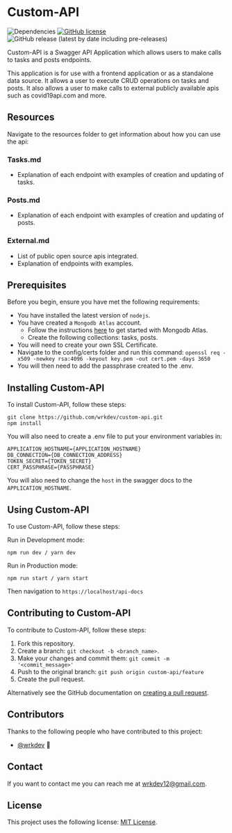 # Custom-API

![Dependencies](https://img.shields.io/david/wrkdev/custom-api?style=flat-square) [![GitHub license](https://img.shields.io/github/license/wrkdev/custom-api?style=flat-square)](https://github.com/wrkdev/custom-api) ![GitHub release (latest by date including pre-releases)](https://img.shields.io/github/v/release/wrkdev/custom-api?include_prereleases&style=flat-square)

Custom-API is a Swagger API Application which allows users to make calls to tasks and posts endpoints.

This application is for use with a frontend application or as a standalone data source. It allows a user to execute CRUD operations on tasks and posts.
It also allows a user to make calls to external publicly available apis such as covid19api.com and more.

## Resources

Navigate to the resources folder to get information about how you can use the api:

### Tasks.md

* Explanation of each endpoint with examples of creation and updating of tasks.

### Posts.md

* Explanation of each endpoint with examples of creation and updating of posts.

### External.md

* List of public open source apis integrated.
* Explanation of endpoints with examples.

## Prerequisites

Before you begin, ensure you have met the following requirements:

* You have installed the latest version of `nodejs`.
* You have created a `Mongodb Atlas` account.
    * Follow the instructions [here](https://docs.atlas.mongodb.com/getting-started/) to get started with Mongodb Atlas.
    * Create the following collections: tasks, posts.
* You will need to create your own SSL Certificate.
* Navigate to the config/certs folder and run this command:
    `openssl req -x509 -newkey rsa:4096 -keyout key.pem -out cert.pem -days 3650`
* You will then need to add the passphrase created to the .env.

## Installing Custom-API

To install Custom-API, follow these steps:

```
git clone https://github.com/wrkdev/custom-api.git
npm install
```

You will also need to create a .env file to put your environment variables in:

```
APPLICATION_HOSTNAME={APPLICATION_HOSTNAME}
DB_CONNECTION={DB_CONNECTION_ADDRESS}
TOKEN_SECRET={TOKEN_SECRET}
CERT_PASSPHRASE={PASSPHRASE}
```

You will also need to change the `host` in the swagger docs to the `APPLICATION_HOSTNAME`.

## Using Custom-API

To use Custom-API, follow these steps:

Run in Development mode:
```
npm run dev / yarn dev
```

Run in Production mode:
```
npm run start / yarn start
```

Then navigation to `https://localhost/api-docs`

## Contributing to Custom-API

To contribute to Custom-API, follow these steps:

1. Fork this repository.
2. Create a branch: `git checkout -b <branch_name>`.
3. Make your changes and commit them: `git commit -m '<commit_message>'`
4. Push to the original branch: `git push origin custom-api/feature`
5. Create the pull request.

Alternatively see the GitHub documentation on [creating a pull request](https://help.github.com/en/github/collaborating-with-issues-and-pull-requests/creating-a-pull-request).

## Contributors

Thanks to the following people who have contributed to this project:

* [@wrkdev](https://github.com/wrkdev) 📖

## Contact

If you want to contact me you can reach me at wrkdev12@gmail.com.

## License

This project uses the following license: [MIT License](https://github.com/wrkdev/custom-api/LICENSE).
